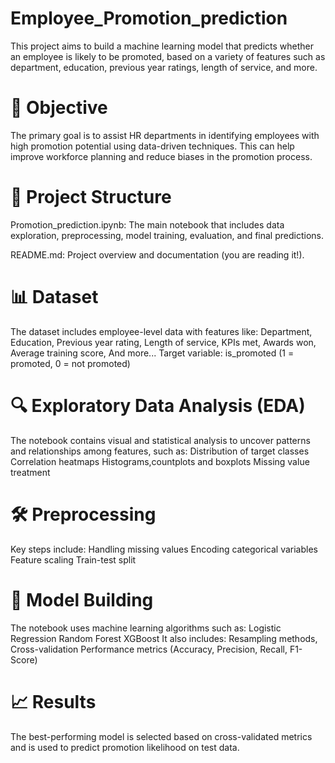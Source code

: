 # Employee_Promotion_prediction
This project aims to build a machine learning model that predicts whether an employee is likely to be promoted, based on a variety of features such as department, education, previous year ratings, length of service, and more.

# 🧠 Objective
The primary goal is to assist HR departments in identifying employees with high promotion potential using data-driven techniques. This can help improve workforce planning and reduce biases in the promotion process.

# 📁 Project Structure
Promotion_prediction.ipynb: The main notebook that includes data exploration, preprocessing, model training, evaluation, and final predictions.

README.md: Project overview and documentation (you are reading it!).

# 📊 Dataset
The dataset includes employee-level data with features like:
Department,
Education,
Previous year rating,
Length of service,
KPIs met,
Awards won,
Average training score,
And more...
Target variable: is_promoted (1 = promoted, 0 = not promoted)

# 🔍 Exploratory Data Analysis (EDA)
The notebook contains visual and statistical analysis to uncover patterns and relationships among features, such as:
Distribution of target classes
Correlation heatmaps
Histograms,countplots and boxplots
Missing value treatment

# 🛠️ Preprocessing
Key steps include:
Handling missing values
Encoding categorical variables
Feature scaling
Train-test split

# 🤖 Model Building
The notebook uses machine learning algorithms such as:
Logistic Regression
Random Forest
XGBoost
It also includes:
Resampling methods,
Cross-validation
Performance metrics (Accuracy, Precision, Recall, F1-Score)

# 📈 Results
The best-performing model is selected based on cross-validated metrics and is used to predict promotion likelihood on test data.
